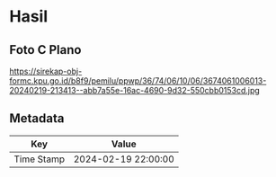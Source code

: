 # Hasil

## Foto C Plano

https://sirekap-obj-formc.kpu.go.id/b8f9/pemilu/ppwp/36/74/06/10/06/3674061006013-20240219-213413--abb7a55e-16ac-4690-9d32-550cbb0153cd.jpg


## Metadata

| Key        | Value               |
| ---------- | ------------------- |
| Time Stamp | 2024-02-19 22:00:00 |



